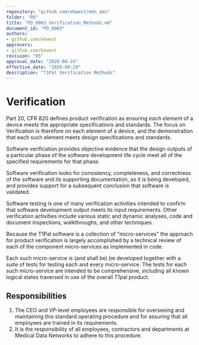 ```yaml
---
repository: "github.com/ehwest/mdn_qms"
folder: "PD"
title: "PD_0003_Verification_Methods.md"
document_id: "PD_0003"
authors:
- github.com/ehwest
approvers:
- github.com/bewest
revision: "05"
approval_date: "2020-08-24"
effective_date: "2020-08-24"
description: "T1Pal Verification Methods"
---
```


# Verification 

Part 20, CFR 820 defines product verification as ensuring
*each element* of a device meets the appropriate specifications and standards.
The focus on Verification is therefore on each element of a device, and
the demonstration that each such element meets design specifications and standards.

Software verification provides objective evidence that the design outputs of a particular phase of the software development life cycle meet all of the specified requirements for that phase. 

Software verification looks for consistency, completeness, and correctness of the software and its supporting documentation, as it is being developed, and provides support for a subsequent conclusion that software is validated. 

Software testing is one of many verification activities intended to confirm that software development output meets its input requirements. Other verification activities include various static and dynamic analyses, code and document inspections, walkthroughs, and other techniques.

Because the T1Pal software is a collection of "micro-services" the approach for
product verification is largely accomplished by a technical review of
each of the component micro-services as implemented in code.

Each such micro-service is (and shall be) be developed together with a suite of tests for testing
each and every micro-service.  The tests for each such micro-service are intended to be
comprehensive, including all known logical states traversed in use of the overall T1pal product.


## Responsibilities

1. The CEO and VP-level employees are responsible for overseeing and maintaining this standard operating procedure and for assuring that all employees are trained in its requirements.
2. It is the responsibility of all employees, contractors and departments at Medical Data Networks to adhere to this procedure.
